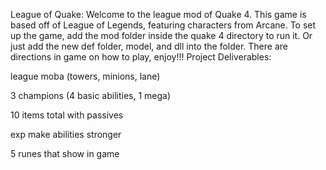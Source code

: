 League of Quake: Welcome to the league mod of Quake 4. This game is based off of League of Legends, featuring characters from Arcane. To set up the game, add the mod folder inside the quake 4 directory to run it. Or just add the new def folder, model, and dll into the folder. There are directions in game on how to play, enjoy!!! Project Deliverables:

league moba (towers, minions, lane)

3 champions (4 basic abilities, 1 mega)

10 items total with passives

exp make abilities stronger

5 runes that show in game
